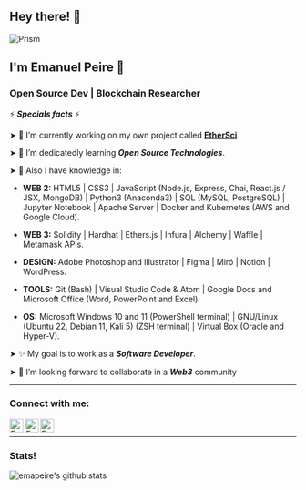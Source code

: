 ## Hey there! 👋

![Prism](https://user-images.githubusercontent.com/63935846/193309296-45cdd09d-e301-456c-8141-45f2761c894e.png)

## I'm Emanuel Peire 🧑
### Open Source Dev | Blockchain Researcher

⚡ ***Specials facts*** ⚡

➤ 🔭 I’m currently working on my own project called <a href="https://linktr.ee/EtherSci">**EtherSci**</a>

➤ 🌱 I’m dedicatedly learning ***Open Source Technologies***.

➤ 🧠 Also I have knowledge in:

- **WEB 2:** HTML5 | CSS3 | JavaScript (Node.js, Express, Chai, React.js / JSX, MongoDB) | Python3 (Anaconda3) | SQL (MySQL, PostgreSQL) | Jupyter Notebook | Apache Server | Docker and Kubernetes (AWS and Google Cloud).

- **WEB 3:** Solidity | Hardhat | Ethers.js | Infura | Alchemy | Waffle | Metamask APIs.

- **DESIGN:** Adobe Photoshop and Illustrator | Figma | Miró | Notion | WordPress.

- **TOOLS:** Git (Bash) | Visual Studio Code & Atom | Google Docs and Microsoft Office (Word, PowerPoint and Excel).

- **OS:** Microsoft Windows 10 and 11 (PowerShell terminal) | GNU/Linux (Ubuntu 22, Debian 11, Kali 5) (ZSH terminal) | Virtual Box (Oracle and Hyper-V).

➤ ✨ My goal is to work as a ***Software Developer***.

➤ 👯 I’m looking forward to collaborate in a ***Web3*** community

---
### Connect with me:

<a href="https://www.linkedin.com/in/emanuelpeire/">
<img align="left" alt="Emanuel Peire LinkedIN" width="24px" src="https://icongr.am/fontawesome/linkedin.svg?size=128&color=70c8ff" />
</a>
<a href="https://www.twitter.com/emapeire/">
<img align="left" alt="Emanuel Peire Twitter" width="24px" src="https://icongr.am/fontawesome/twitter.svg?size=128&color=70c8ff" />
</a>
<a href="https://www.instagram.com/emapeire.eth/">
<img align="left" alt="Emanuel Peire Instagram" width="24px" src="https://icongr.am/fontawesome/instagram.svg?size=128&color=70c8ff" />
</a>
<br/>
<hr/>

### Stats!

![emapeire's github stats](https://github-readme-stats.vercel.app/api?username=emapeire&show_icons=true&hide_border=true)
